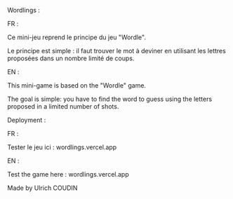 Wordlings :

FR : 

Ce mini-jeu reprend le principe du jeu "Wordle".

Le principe est simple : il faut trouver le mot à deviner en utilisant les lettres proposées dans un nombre limité de coups.

EN :

This mini-game is based on the "Wordle" game.

The goal is simple: you have to find the word to guess using the letters proposed in a limited number of shots.

Deployment :

FR :

Tester le jeu ici : wordlings.vercel.app

EN :

Test the game here : wordlings.vercel.app


Made by Ulrich COUDIN 